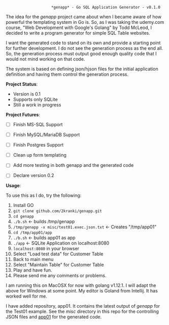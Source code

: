                         *genapp* - Go SQL Application Generator - v0.1.0

The idea for the *genapp* project came about when I became aware of how powerful the templating system in Go is.  So, as I was taking the udemy.com course, "Web Development with Google's Golang" by Todd McLeod, I decided to write a program generator for simple SQL Table websites.

I want the generated code to stand on its own and provide a starting
point for further development.  I do not see the generation process
as the end all. So, the generation process must output good enough
quality code that I would not mind working on that code.  

The system is based on defining json/hjson files for the initial application
definition and having them control the generation process.


**Project Status**:


* Version is 0.1
* Supports only SQLite
* Still a work in progress


**Project Futures**:


- [ ] Finish MS-SQL Support
- [ ] Finish MySQL/MariaDB Support
- [ ] Finish Postgres Support
- [ ] Clean up form templating
- [ ] Add more testing in both genapp and the generated code
- [ ] Declare version 0.2


**Usage**:


To use this as I do, try the following:
1. Install GO
2. `git clone github.com/2kranki/genapp.git`
3. `cd genapp`
4. `./b.sh`     <- builds /tmp/genapp
5. `/tmp/genapp -x misc/test01.exec.json.txt` <- Creates "/tmp/app01"
6. `cd /tmp/app01/app`
7. `./b.sh`     <- builds app01 as app
8. `./app`      <- SQLite Application on localhost:8080
9. `localhost:8080` in your browser
10. Select "Load test data" for Customer Table
11. Back to main menu
12. Select "Maintain Table" for Customer Table
13. Play and have fun.
14. Please send me any comments or problems.



I am running this on MacOSX for now with golang v1.12.1.  I will adapt the above for Windows at some point.
My editor is Goland from Intellij.  It has worked well for me.

I have added repository, app01. It contains the latest output of *genapp* for the Test01
example.  See the *misc* directory in this repo for the controlling JSON files and 
[app01](https://github.com/2kranki/app01) for the generated  code.

